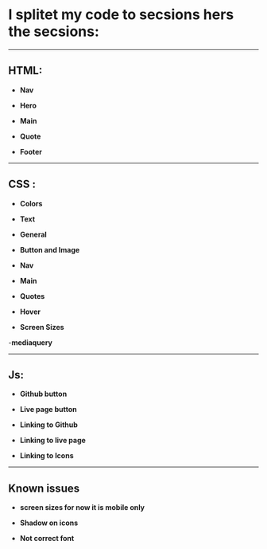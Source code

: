 # I splitet my code to secsions hers the secsions:

<hr>

## HTML:

- **Nav**

- **Hero**

- **Main**

- **Quote**

- **Footer**

<hr>

## CSS :

- **Colors**

- **Text**

- **General**

- **Button and Image**

- **Nav**

- **Main**

- **Quotes**

- **Hover**

- **Screen Sizes**

-**mediaquery**

<hr>

## Js:

- **Github button**

- **Live page button**

- **Linking to Github**

- **Linking to live page**

- **Linking to Icons**

<hr>

## Known issues

- **screen sizes for now it is mobile only**

- **Shadow on icons**

- **Not correct font**
